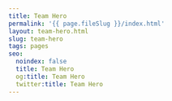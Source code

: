 ```yaml
---
title: Team Hero
permalink: '{{ page.fileSlug }}/index.html'
layout: team-hero.html
slug: team-hero
tags: pages
seo:
  noindex: false
  title: Team Hero
  og:title: Team Hero
  twitter:title: Team Hero
---
```



